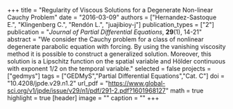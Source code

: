 +++
title = "Regularity of Viscous Solutions for a Degenerate Non-linear Cauchy Problem"
date = "2016-03-09"
authors = ["Hernandez-Sastoque E.", "Klingenberg C.", "Rendón L.", "juajibioy-j"]
publication_types = ["2"]
publication = "*Journal of Partial Differential Equations*, **29**(1), 14-21"
abstract = "We consider the Cauchy problem for a class of nonlinear degenerate parabolic equation with forcing. By using the vanishing viscosity method it is possible to construct a generalized solution. Moreover, this solution is a Lipschitz function on the spatial variable and Hölder continuous with exponent 1/2 on the temporal variable."
selected = false
projects = ["gedmys"]
tags = ["GEDMyS","Partial Differential Equations","Cat. C"]
doi = "10.4208/jpde.v29.n1.2"
url_pdf = "https://www.global-sci.org/v1/jpde/issue/v29/n1/pdf/291-2.pdf?1601968127"
math = true
highlight = true
[header]
image = ""
caption = ""
+++
